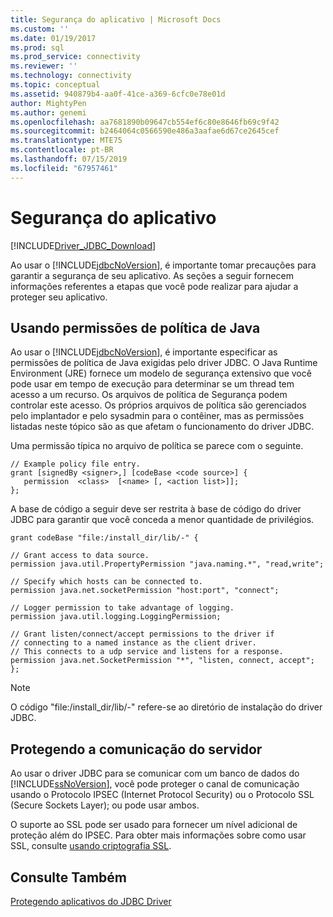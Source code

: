 ```yaml
---
title: Segurança do aplicativo | Microsoft Docs
ms.custom: ''
ms.date: 01/19/2017
ms.prod: sql
ms.prod_service: connectivity
ms.reviewer: ''
ms.technology: connectivity
ms.topic: conceptual
ms.assetid: 940879b4-aa0f-41ce-a369-6cfc0e78e01d
author: MightyPen
ms.author: genemi
ms.openlocfilehash: aa7681890b09647cb554ef6c80e8646fb69c9f42
ms.sourcegitcommit: b2464064c0566590e486a3aafae6d67ce2645cef
ms.translationtype: MTE75
ms.contentlocale: pt-BR
ms.lasthandoff: 07/15/2019
ms.locfileid: "67957461"
---
```

# <a name="application-security"></a>Segurança do aplicativo
[!INCLUDE[Driver_JDBC_Download](../../includes/driver_jdbc_download.md)]

  Ao usar o [!INCLUDE[jdbcNoVersion](../../includes/jdbcnoversion_md.md)], é importante tomar precauções para garantir a segurança de seu aplicativo. As seções a seguir fornecem informações referentes a etapas que você pode realizar para ajudar a proteger seu aplicativo.  
  
## <a name="using-java-policy-permissions"></a>Usando permissões de política de Java  
 Ao usar o [!INCLUDE[jdbcNoVersion](../../includes/jdbcnoversion_md.md)], é importante especificar as permissões de política de Java exigidas pelo driver JDBC. O Java Runtime Environment (JRE) fornece um modelo de segurança extensivo que você pode usar em tempo de execução para determinar se um thread tem acesso a um recurso. Os arquivos de política de Segurança podem controlar este acesso. Os próprios arquivos de política são gerenciados pelo implantador e pelo sysadmin para o contêiner, mas as permissões listadas neste tópico são as que afetam o funcionamento do driver JDBC.  
  
 Uma permissão típica no arquivo de política se parece com o seguinte.  
  
```  
// Example policy file entry.  
grant [signedBy <signer>,] [codeBase <code source>] {  
   permission  <class>  [<name> [, <action list>]];  
};  
```  
  
 A base de código a seguir deve ser restrita à base de código do driver JDBC para garantir que você conceda a menor quantidade de privilégios.  
  
```  
grant codeBase "file:/install_dir/lib/-" {  
  
// Grant access to data source.  
permission java.util.PropertyPermission "java.naming.*", "read,write";  
  
// Specify which hosts can be connected to.  
permission java.net.socketPermission "host:port", "connect";  
  
// Logger permission to take advantage of logging.  
permission java.util.logging.LoggingPermission;  
  
// Grant listen/connect/accept permissions to the driver if   
// connecting to a named instance as the client driver.   
// This connects to a udp service and listens for a response.  
permission java.net.SocketPermission "*", "listen, connect, accept";   
};   
```  
  
> [!NOTE]  
>  O código "file:/install_dir/lib/-" refere-se ao diretório de instalação do driver JDBC.  
  
## <a name="protecting-server-communication"></a>Protegendo a comunicação do servidor  
 Ao usar o driver JDBC para se comunicar com um banco de dados do [!INCLUDE[ssNoVersion](../../includes/ssnoversion-md.md)], você pode proteger o canal de comunicação usando o Protocolo IPSEC (Internet Protocol Security) ou o Protocolo SSL (Secure Sockets Layer); ou pode usar ambos.  
  
 O suporte ao SSL pode ser usado para fornecer um nível adicional de proteção além do IPSEC. Para obter mais informações sobre como usar SSL, consulte [usando criptografia SSL](../../connect/jdbc/using-ssl-encryption.md).  
  
## <a name="see-also"></a>Consulte Também  
 [Protegendo aplicativos do JDBC Driver](../../connect/jdbc/securing-jdbc-driver-applications.md)  
  
  
